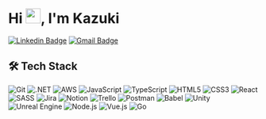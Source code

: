 <h1 align="left">Hi <img src="https://raw.githubusercontent.com/kaueMarques/kaueMarques/master/hi.gif" height="30px">, I'm Kazuki</h1>

[![Linkedin Badge](https://img.shields.io/badge/-Kazuki%20Gushikem-sandybrown?style=flat-square&logo=Linkedin&logoColor=black&link=https://www.linkedin.com/in/kazuki-gushikem/)](https://www.linkedin.com/in/kazuki-gushikem/) 
[![Gmail Badge](https://img.shields.io/badge/-kazukigushikem@gmail.com-sandybrown?style=flat-square&logo=Gmail&logoColor=black&link=mailto:kazukigushikem@gmail.com)](mailto:kazukigushikem@gmail.com)

## 🛠️ Tech Stack

![Git](https://img.shields.io/badge/git-F05032.svg?style=for-the-badge&logo=git&logoColor=white) 
![.NET](https://img.shields.io/badge/.net-512BD4.svg?style=for-the-badge&logo=.net&logoColor=white) 
![AWS](https://img.shields.io/badge/AWS-232F3E.svg?style=for-the-badge&logo=amazonwebservices&logoColor=white) 
![JavaScript](https://img.shields.io/badge/JavaScript-F7DF1E.svg?style=for-the-badge&logo=javascript&logoColor=black) 
![TypeScript](https://img.shields.io/badge/TypeScript-%23007ACC.svg?style=for-the-badge&logo=typescript&logoColor=white) 
![HTML5](https://img.shields.io/badge/html5-%23E34F26.svg?style=for-the-badge&logo=html5&logoColor=white) 
![CSS3](https://img.shields.io/badge/css3-%231572B6.svg?style=for-the-badge&logo=css3&logoColor=white) 
![React](https://img.shields.io/badge/React-%2320232a.svg?style=for-the-badge&logo=react&logoColor=%2361DAFB) 
![SASS](https://img.shields.io/badge/SASS-hotpink.svg?style=for-the-badge&logo=SASS&logoColor=white) 
![Jira](https://img.shields.io/badge/Jira-%230A0FFF.svg?style=for-the-badge&logo=jira&logoColor=white) 
![Notion](https://img.shields.io/badge/Notion-%23000000.svg?style=for-the-badge&logo=notion&logoColor=white) 
![Trello](https://img.shields.io/badge/Trello-%23026AA7.svg?style=for-the-badge&logo=Trello&logoColor=white) 
![Postman](https://img.shields.io/badge/Postman-FF6C37?style=for-the-badge&logo=postman&logoColor=white) 
![Babel](https://img.shields.io/badge/Babel-F9DC3e?style=for-the-badge&logo=babel&logoColor=black)
![Unity](https://img.shields.io/badge/Unity-FFFFFF?style=for-the-badge&logo=unity&logoColor=black)
![Unreal Engine](https://img.shields.io/badge/UnrealEngine-0E1128?style=for-the-badge&logo=unrealengine&logoColor=white)
![Node.js](https://img.shields.io/badge/Node.js-5FA04E?style=for-the-badge&logo=nodedotjs&logoColor=white)
![Vue.js](https://img.shields.io/badge/Vue.js-4FC08D?style=for-the-badge&logo=vuedotjs&logoColor=white)
![Go](https://img.shields.io/badge/Go-4FC08D?style=for-the-badge&logo=go&logoColor=white)
